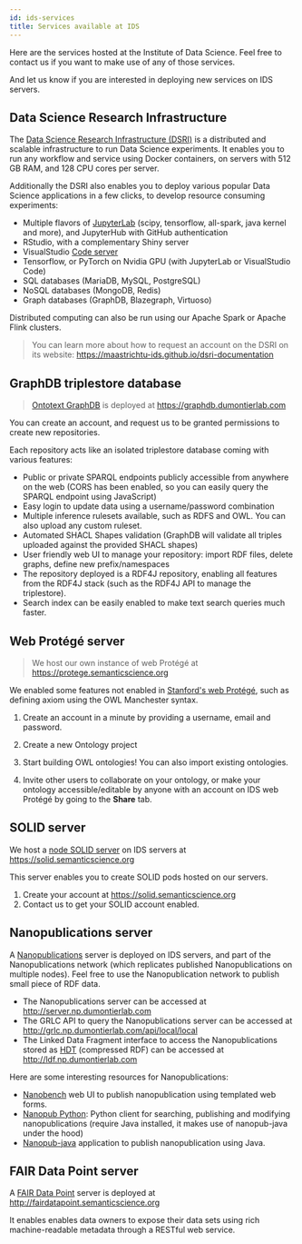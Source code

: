 ```yaml
---
id: ids-services
title: Services available at IDS
---
```


Here are the services hosted at the Institute of Data Science. Feel free to contact us if you want to make use of any of those services.

And let us know if you are interested in deploying new services on IDS servers.

## Data Science Research Infrastructure

The [Data Science Research Infrastructure (DSRI)](https://maastrichtu-ids.github.io/dsri-documentation) is a distributed and scalable infrastructure to run Data Science experiments. It enables you to run any workflow and service using Docker containers, on servers with 512 GB RAM, and 128 CPU cores per server. 

Additionally the DSRI also enables you to deploy various popular Data Science applications in a few clicks, to develop resource consuming experiments:

* Multiple flavors of [JupyterLab](https://github.com/jupyter/docker-stacks) (scipy, tensorflow, all-spark, java kernel and more), and JupyterHub with GitHub authentication
* RStudio, with a complementary Shiny server
* VisualStudio [Code server](https://github.com/cdr/code-server)
* Tensorflow, or PyTorch on Nvidia GPU (with JupyterLab or VisualStudio Code)
* SQL databases (MariaDB, MySQL, PostgreSQL)
* NoSQL databases (MongoDB, Redis)
* Graph databases (GraphDB, Blazegraph, Virtuoso)

Distributed computing can also be run using our Apache Spark or Apache Flink clusters.

> You can learn more about how to request an account on the DSRI on its website: https://maastrichtu-ids.github.io/dsri-documentation

## GraphDB triplestore database

> [Ontotext GraphDB](https://graphdb.ontotext.com) is deployed at https://graphdb.dumontierlab.com

You can create an account, and request us to be granted permissions to create new repositories.

Each repository acts like an isolated triplestore database coming with various features:

* Public or private SPARQL endpoints publicly accessible from anywhere on the web (CORS has been enabled, so you can easily query the SPARQL endpoint using JavaScript)
* Easy login to update data using a username/password combination
* Multiple inference rulesets available, such as RDFS and OWL. You can also upload any custom ruleset.
* Automated SHACL Shapes validation (GraphDB will validate all triples uploaded against the provided SHACL shapes)
* User friendly web UI to manage your repository: import RDF files, delete graphs, define new prefix/namespaces
* The repository deployed is a RDF4J repository, enabling all features from the RDF4J stack (such as the RDF4J API to manage the triplestore).
* Search index can be easily enabled to make text search queries much faster.

## Web Protégé server

> We host our own instance of web Protégé at https://protege.semanticscience.org

We enabled some features not enabled in [Stanford's web Protégé](https://webprotege.stanford.edu/), such as defining axiom using the OWL Manchester syntax.

1. Create an account in a minute by providing a username, email and password.
2. Create a new Ontology project
3. Start building OWL ontologies! You can also import existing ontologies.

4. Invite other users to collaborate on your ontology, or make your ontology accessible/editable by anyone with an account on IDS web Protégé by going to the **Share** tab.

## SOLID server

We host a [node SOLID server](https://github.com/solid/node-solid-server) on IDS servers at https://solid.semanticscience.org

This server enables you to create SOLID pods hosted on our servers.

1. Create your account at https://solid.semanticscience.org
2. Contact us to get your SOLID account enabled.

## Nanopublications server

A [Nanopublications](http://nanopub.org/wordpress/) server is deployed on IDS servers, and part of the Nanopublications network (which replicates published Nanopublications on multiple nodes). Feel free to use the Nanopublication network to publish small piece of RDF data.

* The Nanopublications server can be accessed at http://server.np.dumontierlab.com
* The GRLC API to query the Nanopublications server can be accessed at http://grlc.np.dumontierlab.com/api/local/local
* The Linked Data Fragment interface to access the Nanopublications stored as [HDT](https://www.rdfhdt.org/) (compressed RDF) can be accessed at http://ldf.np.dumontierlab.com

Here are some interesting resources for Nanopublications:

* [Nanobench](https://github.com/vemonet/nanobench) web UI to publish nanopublication using templated web forms.
* [Nanopub Python](https://github.com/fair-workflows/Nanopub): Python client for searching, publishing and modifying nanopublications (require Java installed, it makes use of nanopub-java under the hood)
* [Nanopub-java](https://github.com/Nanopublication/nanopub-java) application to publish nanopublication using Java.

## FAIR Data Point server

A [FAIR Data Point](https://www.research-software.nl/software/fairdatapoint) server is deployed at http://fairdatapoint.semanticscience.org

It enables enables data owners to expose their data sets using rich machine-readable metadata through a RESTful web service.